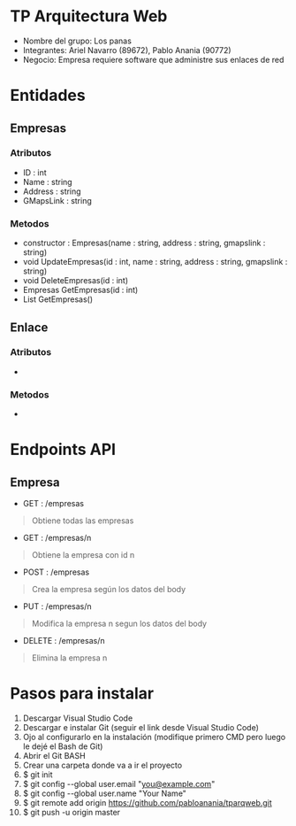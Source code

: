 # TP Arquitectura Web
* Nombre del grupo: Los panas
* Integrantes: Ariel Navarro (89672), Pablo Anania (90772)
* Negocio: Empresa requiere software que administre sus enlaces de red

# Entidades
## Empresas
### Atributos
* ID : int
* Name : string
* Address : string
* GMapsLink : string
### Metodos
* constructor : Empresas(name : string, address : string, gmapslink : string)
* void UpdateEmpresas(id : int, name : string, address : string, gmapslink : string)
* void DeleteEmpresas(id : int)
* Empresas GetEmpresas(id : int)
* List<Empresas> GetEmpresas()

## Enlace
### Atributos
* 
### Metodos
* 

# Endpoints API
## Empresa
* GET : /empresas
> Obtiene todas las empresas
* GET : /empresas/n
> Obtiene la empresa con id n
* POST : /empresas
> Crea la empresa según los datos del body
* PUT : /empresas/n
> Modifica la empresa n segun los datos del body
* DELETE : /empresas/n
> Elimina la empresa n


# Pasos para instalar
1. Descargar Visual Studio Code
2. Descargar e instalar Git (seguir el link desde Visual Studio Code)
3. Ojo al configurarlo en la instalación (modifique primero CMD pero luego le dejé el Bash de Git)
4. Abrir el Git BASH
5. Crear una carpeta donde va a ir el proyecto
6. $ git init
7. $ git config --global user.email "you@example.com"
8. $ git config --global user.name "Your Name"
9. $ git remote add origin https://github.com/pabloanania/tparqweb.git
10. $ git push -u origin master
